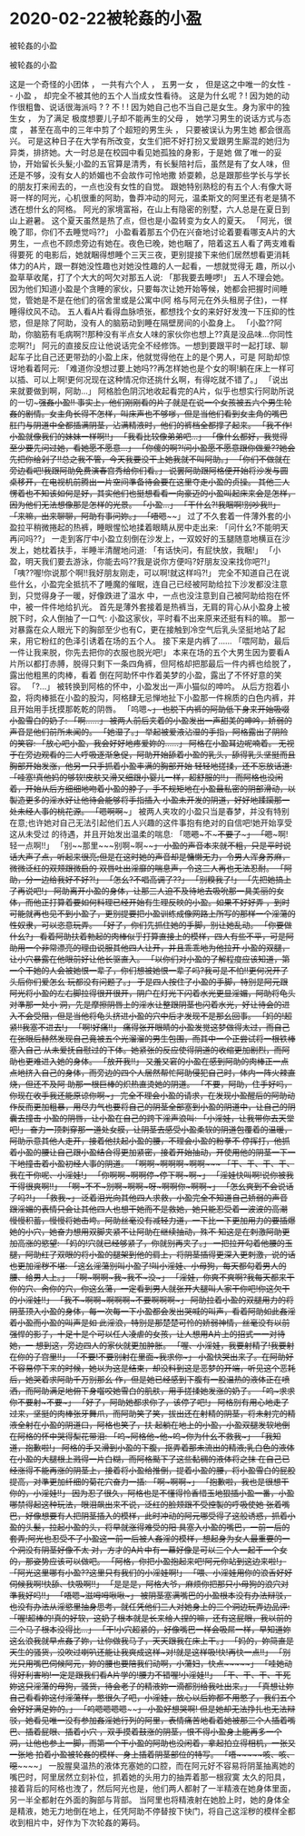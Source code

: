 # 2020-02-22被轮姦的小盈



被轮姦的小盈



被轮姦的小盈


这是一个奇怪的小团体 ， 一共有六个人 ， 五男一女 ， 但是这之中唯一的女性 - - 小盈 ， 却完全不被其他的五个人当成女性看待。 这是为什幺呢 ? ! 因为她的动作很粗鲁、说话很海派吗 ? ? 不 ! ! 因为她自己也不当自己是女生。身为家中的独生女 ， 为了满足  极度想要儿子却不能再生的父母 ， 她学习男生的说话方式与态度 ， 甚至在高中的三年中剪了个超短的男生头 ， 只要被误认为男生她  都会很高兴。  可是这种日子在大学有所改变，女生们把不好打扮又爱跟男生厮混的她归为异类，排挤她。大一时总是在校园中看见她孤独的身影，于是她  做了唯一的妥协，开始留长头髮;小盈的五官算是清秀，有长髮陪衬后，虽然是有了女人味，但还是不够，没有女人的娇媚也不会故作可怜地撒  娇耍赖，总是跟那些学长与学长的朋友打来闹去的，一点也没有女性的自觉。  跟她特别熟稔的有五个人:有像大哥哥一样的阿光，心机很重的阿助，鲁莽冲动的阿元，温柔斯文的阿里还有老是猜不透在想什幺的阿格。  阿光的家境富裕，在山上有隐密的别墅，六人总是在夏日到山上避暑。  这个夏天虽然是热了点，但也是小盈转变为女人的夏天。  「阿光，很晚了耶，你们不去睡觉吗??」  小盈看着那五个仍在兴奋地讨论着要看哪支A片的大男生，一点也不顾虑旁边有她在。夜色已晚，她也睏了，陪着这五人看了两支难看得要死  的电影后，她就睏得想睡个三天三夜，更别提接下来他们居然想看更消耗体力的A片，跟一群她没性趣也对她没性趣的人一起看，一想就觉得无  趣，所以小盈草草收尾，打了个大大的呵欠对那五人说:  「那我要去睡啰!」  五人不理会她。因为他们知道小盈是个贪睡的家伙，只要每次让她开始等候，她都会把握时间睡觉，管她是不是在他们的宿舍里或是公寓中(阿  格与阿元在外头租房子住)，一样睡得纹风不动。  五人看A片看得血脉喷张，都想找个女的来好好发洩一下压抑的性慾，但是除了阿助，没有人的脑筋动到睡在隔壁房间的小盈身上。  「小盈??阿助，你脑筋有毛病啊?!那种没有半点女人味的家伙你也想上??真是没品味...你同性恋啊?!」  阿元的直接反应让他说话完全不经修饰。一想到要跟平时一起打球、聊起车子比自己还更带劲的小盈上床，他就觉得他在上的是个男人，可是  阿助却惊讶地看着阿元:  「难道你没想过要上她吗??再怎样她也是个女的啊!躺在床上一样可以插、可以上啊!更何况现在这种情况你还挑什幺啊，有得吃就不错了。」  「说出来就要做到啊，阿助...」  阿格脸色阴沉地收起看完的A片，似乎也想实行阿助所说的一切~~~强姦小盈!!  事实上，他们刚刚看的片子就是在说一个女孩被五六个男生轮姦的剧情。女主角长得不怎样，叫床声也不够嗲，但是当他们看到女主角的嘴巴  肛门与阴道中全都插满阴茎，沾满精液时，他们的裤档全都撑了起来。  「我不作!小盈就像我们的妹妹一样啊!!」  「我看比较像弟弟吧...」  「像什幺都好，我觉得至少要先问过她，看她愿不愿意...」  「你傻的啊?!问小盈愿不愿意跟你做爱??她会先把你给剁了!!总之我不管，今天我要没干上她我就不叫阿助。」  「你们不做就在旁边看吧!我跟阿助免费演春宫秀给你们看。」  说罢阿助跟阿格便开始将沙发与圆桌移开，在电视机前腾出一片空间準备待会要在这里夺走小盈的贞操。  其他三人愣着也不知该如何是好，其实他们也挺想看看一向豪迈的小盈叫起床来会是怎样，因为他们无法想像那是怎样的光景。  「小盈...」  「干什幺?!我睏啊!别吵我!!」  「来嘛，出来聊聊，阿助有事问妳。」  「唔嗯~~~~」  过了不久套着一件薄外套的小盈拉平稍微捲起的热裤，睡眼惺忪地揉着眼睛从房中走出来:  「问什幺?不能明天再问吗??」  一走到客厅中小盈立刻倒在沙发上，一双姣好的玉腿随意地横亘在沙发上，她枕着扶手，半睡半清醒地问道:  「有话快问，有屁快放，我睏!」  「小盈，明天我们要去游泳，你能去吗??我是说你方便吗?好朋友没来找你吧?!」  「咦??喔!你说那个啊!!我好朋友刚走，可以啊!就这样吗?!」  完全不知道自己在说些什幺，小盈完全抵抗不了睡魔的催眠，连自己已经被阿助给拉下沙发都没注意到，只觉得身子一暖，好像跌进了温水  中，一点也没注意到自己被阿助给抱在怀中，被一件件地给扒光。  首先是薄外套接着是热裤当，无肩的背心从小盈身上被脱下时，众人倒抽了一口气:  小盈这家伙，平时看不出来原来还挺有料的嘛。  那一对暴露在众人眼光下的胸部至少也有C，更在接触到冷空气后乳头坚挺地站了起来，用它粉红的色泽引诱着在场的五个人。  接下来是内裤了......  「喂阿助，最后一件让我来脱，你先去把你的衣服也脱光吧!」  本来在场的五个大男生因为要看A片所以都打赤膊，脱得只剩下一条四角裤，但阿格却把那最后一件内裤也给脱了，露出他粗黑的肉棒，看着  倒在阿助怀中作着美梦的小盈，露出了不怀好意的笑容。  「?...」  被转换到阿格的怀中，小盈发出一声小猫似的呻吟。  从后方抱着小盈，将肉棒抵在小盈的股沟，阿格肆无忌惮地扯下小盈那一件棉质的白色内裤，并且开始用手抚摸那乾乾的阴唇。  「呜嗯~~~~~」  也脱下内裤的阿助低下身来开始吸啜小盈雪白的奶子:  「啊......」  被两人前后夹着的小盈发出一声甜美的呻吟，娇弱的声音是他们前所未闻的。  「她湿了。」  举起被爱液沾湿的手指，阿格露出了阴险的笑容:  「放心吧小盈，我会好好地疼爱妳的......」  阿格在小盈耳边呢喃着。  无视于在旁边观看的三人呼吸逐渐急促，阿助开始舔着小盈的乳头，舔得乳头坚挺而且胸部开始发涨，他另一只手抓着小盈丰满的胸部开始  轻轻地搓揉，还不忘放话道:  「哇塞!真他妈的够软!皮肤又滑又细跟小婴儿一样，超舒服的!!」  而阿格也没闲着，开始从后方细细地吻着小盈的脖子，手不规矩地在小盈最私密的阴部滑动，以製造更多的淫水好让他待会能够将手指插入  小盈未开发的阴道，好好地蹂躏那一处未经人事的桃花源。  「嗯啊啊~~~~~」  被两人夹攻的小盈只当是春梦，并没有特别在意;也许她对自己无法引起他们五人兴趣的这件事抱有绝对的自信吧!她开始享受这从未受过  的待遇，并且开始发出温柔的喘息:  「嗯~~嗯~~~不~~~不要了~~~~~」  「嗯~~~啊!轻一点啊!!」  「别~~那里~~~别啊~啊~~~~」  小盈的声音本来就不粗，只是平时说话大声了点，听起来很亮;但是在这时她的声音却是慵懒无力，令男人浑身苏麻，微微泛红的双颊跟微启的  双唇吐出淫靡的喘息声，令这三人再也无法忍耐。  「阿助，分一边给我好不好?!」  「怎幺?不唱高调了??」  「别糗我了!」  「先把她搞上了再说吧!」  阿助离开小盈的身体，让那三人迫不及待地去吸吮那一具美丽的女体，而他正打算着要如何料理已经开始有生理反映的小盈。如果不好好弄  ，到时可能就再也见不到小盈了，更别提要把小盈训练成像网路上所写的那样一个淫蕩的性奴隶，可以恣意玩弄。  「好了，你们先抓住她的手脚，别让她乱动。  「你要做什幺?」  看着阿助扶着勃起的肉棒似乎打算直接上的模样，四人有些不平，可是阿助用一个非常漂亮的理由说服其他四人让开，并且乖乖地为他拉开  小盈的双腿，让小穴暴露在他眼前好让他长驱直入。  「以你们对小盈的了解程度应该知道，第一个干她的人会被她恨一辈子，你们想被她恨一辈子吗?我可是不怕!!更何况开了头后你们爱怎幺  玩都没有问题了。」  于是四人按住了小盈的手脚，特别是阿元跟阿光将小盈的左右脚拉得很开很开，阴户在灯光下闪着水光更显淫媚，阿助将龟头对準那一处小  洞，先是摩擦阴唇上的淫水让整跟阴茎也闪着水光，好让待会的进入不会受阻，但是当他将龟头挤进小盈的穴中后才发现不是那幺回事。  「妈的!超紧!!我塞不进去!」  「啊!好痛!!」  痛得张开眼睛的小盈发觉这梦做得太过，而自己在张眼后赫然发现自己竟被五个光溜溜的男生包围，而其中一个正尝试将一根铁棒塞入自己  从未爱抚自慰过的下体。她紧张的反应使得阴道的收缩更加剧烈，而阿助也更难进入她的身体。  「放开我!!」  又羞又窘的小盈在感到阿助的肉棒正一点点地挤入自己的身体，而旁边的四个人居然帮忙阿助侵犯自己时，体内一阵火辣直烧，但还不及阿  助那一根巨棒的炽热直烫她的阴道。  「不要，阿助，住手好吗，你现在收手我还能原谅你~~啊~~~~~」  完全不理会小盈的请求，在发现小盈醒后的阿助动作反而更加粗暴，用尽力气也要将自己的阴茎全部塞到小盈的阴道中，让自己的阴囊去撞击  小盈的阴唇，让小盈在自己的跨下淫声浪叫:  「小淫娃，让我带你去天堂吧!」  奋力一顶刺穿那一道处女膜，让阴茎去感受小盈柔软的阴道包覆着的温暖，阿助示意其他人走开，接着他扶起小盈的腰，不理会小盈的粉拳不  停挥打，他抓着小盈的腰让自己跟小盈结合得更加紧密，接着开始抽动，开使用他的阴茎一下一下地撞击着小盈初经人事的阴道。  「啊啊~~~~~啊啊啊~~~~~啊啊~~~~~  「干、干、干、干、我在干你呢、小淫娃!」  「你啊啊~~~~~啊啊停~~~~~停下啊~~~~~啊~~~~~」  「淫娃快叫啊!说你被我干得很爽啊!!」  「啊~~~~~不不~~~~~别啊~~~~~啊啊~~~~~呀~~~~~啊啊你~~~~~啊啊~~~~~」  「怎幺爽到不会说话了吗?!」  「救我~~~~~」  泛着泪光向其他四人求救，小盈完全不知道自己娇弱的声音跟淫媚的表情只会让其他四人也想干她而不是救她，她只能忍受着一波波的高潮  慢慢积蓄，慢慢将她击垮。阿助丝毫没有减轻力道，一下比一下更加用力的要插爆她的小穴，她奋力想用双脚夹紧不让阿助在继续抽动，殊不  知这是在刺激阿助更加高涨的慾望:  「妈的!穴就已经够紧了，你就别再夹了。」  一把拉开勾着他腰的玉腿，阿助红了双眼的将小盈的腿架到他的肩上，将阴茎插得更深入更刺激，说的话也更加淫秽不堪:  「这幺淫蕩别叫小盈了!叫小淫娃、小母狗，每天都勾着男人的腰、给男人上。」  「啊~~~~~啊啊~~~~~我~~~~~我不~~~~~没~~~~~」  「淫娃，你爽不爽啊?我每天都来干你的穴、肏你的穴，你这幺蕩，一定看到男人就张开大腿叫人家干你吧!你这欠干的小淫娃!!」  「我不~~~~~啊啊~~~~~啊啊啊~~~~~不要啊啊啊~~~~~」  阿助拉着小盈的双腿用力的将阴茎顶入小盈的身体，每一次每一下小盈都会发出哭喊的叫声，看着阿助如此姦淫着小盈而小盈的叫声是如  此淫浪，特别是那楚楚可怜的娇弱神情，丝毫没有以前强悍的影子，十足十是个可以任人凌虐的女孩，让人想用A片上的招式一一对待她，一  想到这，旁边四人的家伙就更加肿胀。  「喔、小淫娃，我要射精了!我要射在你的子宫里!!」  「不要!不要别射在里面~~~~~我求你~~~~~」  小盈快哭出来了。在阿助好不容易停下来的时候，她以为这是结束，却没料到这是恶梦的开端，听见这个恶耗后，她哭着求阿助千万别那幺  作，但是她已经感到下腹有一股温热的液体正在喷洒，而阿助满足地俯下身囓咬她雪白的肌肤，用手搓揉她发涨的奶子。  「呜~~~~~求求你不要射~~~~~不要~~~~~」  「好了，阿助她都求你了，该停了吧!」  阿格别有用心地走了过来，坚挺的肉棒张牙舞爪，而阿助笑了笑，拔出还在射精的阴茎，将未射完的精液全射在小盈的阴道口，阿格也笑了，扶  起躺在地上的小盈，小盈双腿发软地倒在阿格的怀中哭得梨花带泪:  「呜~~~~~阿格他~~~~~他~~~~~呜~~~~~你为什幺不救我~~~~~」  「我知道，抱歉啦!」  阿格的手又滑到小盈的下腹，抠弄着那未流出的精液;乳白色的液体在小盈的大腿根上溅得一片白糊，而阿格颳下了这些黏稠的液体将之抹  在自己已经涨得不能再涨的阴茎上，接着将小盈给推倒，提着小盈的腰，将小盈雪白的屁股提高，对準更加纤细的菊花穴奋力一插:  「啊~~~~~啊啊~~~~~」  「抱歉啦，我也是很想干你的，小淫娃!!」  因为忍了很久，阿格也是不懂得怜香惜玉地狠插小盈一番，小盈哪禁得起这种玩法，眼泪飙出来不说，泛红的脸颊跟不受控製的呼吸使她  张着嘴巴，好像想要有人把阴茎插入的模样，此时冲动的阿元哪受得了这般诱惑，抓着小盈的头髮，拉起小盈的头，将早就涨得难受的阳  具塞入小盈的嘴巴，一前一后的套弄;阿光也忍受不了小盈这一前一后被人姦淫的模样，想起身为女人最重要的一个洞没有阴茎好像不太  对，方才的A片中有一幕好像是可以三个人一起干一个女的，那姿势应该可以做吧。  「阿格，你把小盈抱起来吧!阿元你站到这边来啦!」  「阿光这里哪有小盈??这里只有我们的小淫娃啊!」  「喂、小淫娃用你的浪舌好好伺候我啊!快舔、快吸啊!!」  「是是是，阿格大爷，麻烦你把那只小母狗的浪穴对準我好吗!!」  「唔嗯~~~~~滋呣呣啾啾~~~~~」  被阴茎塞满嘴巴的小盈根本没有办法辩驳，也没有办法从淫慾里抽身思考，就任凭他们三人对她身上的三个洞边玩弄边品评:  「喔!超棒的!真的好软，这奶子根本就是长来给人捏的嘛，还有这屁眼，我以前的三个马子根本没得比...」  「干!小穴超紧的，好像嘴巴一样会吸屌一样，早知道妳这幺浪我就早点姦了妳，让你做我马子，天天跟我在床上干。」  「妈的，妳简直是天生的骚货，没吹过喇叭还能让我爽成这样~~~~~对!就是这样吸!快!再快一点!!」  「别光只用嘴巴伺候阿元，妳的腰也要陪我们动啊，小蕩妇，快点~~~~~」  「哇她动得好利害哟!一定是跟我们看A片学的!腰力不错喔!小淫娃!!」  「干、干、干、干死妳这只淫蕩的母狗，骚货，待会老子的精液妳一滴都别给我吐出来。」  「真想让妳自己看看妳这付淫蕩样，憋很久了吧，小淫娃，放心以后妳都不用憋了，我们五个会好好满足妳的。」  「呜嗯嗯嗯嗯~~~~~~~~~~」  小盈好想哭啊!  但是她却无法挣扎也无法辩驳，她看见唯一没有参加姦淫她行列的阿里，表情痛苦地看着她被那三个人插着嘴巴、插着屁眼、插着小穴  ，双手摸着鼓涨的阴茎，恨不得小盈身上能再多一个洞，让他也参上一脚，而第一个干小盈的阿助也没闲着，拿起拍立得相机，一张又一张地  拍着小盈被轮姦的模样、身上插着阴茎部位的特写。  「唔~~~~~咳、咳、噁~~~~~~~~~~」  一股腥臭温热的液体充塞她的口腔，而在阿元好不容易将阴茎抽离她的嘴巴时，阿里居然立刻补位，抓着她的头用力的抽弄着那一根寂寞  太久的阳具，接着背后的阿格也洩了，然后阿光也是，他们两人都射了一半精液在她身体里面，另一半全都射在外面的胸部与背部。  当阿里也将精液射在她脸上时，她的身体全是精液，她无力地倒在地上，任凭阿助不停替按下快门，将自己这淫秽的模样全都收到相片中，好作为下次轮姦的筹码。
            

